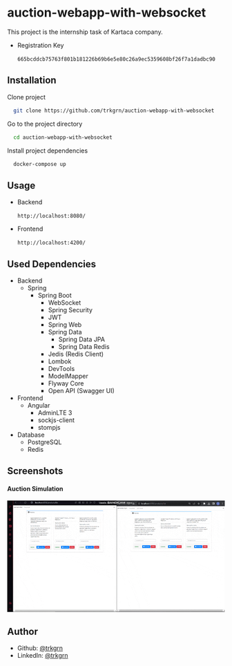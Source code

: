 
# auction-webapp-with-websocket
This project is the internship task of Kartaca company.

- Registration Key

  `665bcddcb75763f801b181226b69b6e5e80c26a9ec5359608bf26f7a1dadbc90`
## Installation

Clone project

```bash
  git clone https://github.com/trkgrn/auction-webapp-with-websocket
```

Go to the project directory

```bash
  cd auction-webapp-with-websocket
```

Install project dependencies

```bash
  docker-compose up
```



  
## Usage

- Backend

  `http://localhost:8080/`

- Frontend

  `http://localhost:4200/`

## Used Dependencies
* Backend
  * Spring
    * Spring Boot
        * WebSocket
        * Spring Security
        * JWT
        * Spring Web
        * Spring Data
            * Spring Data JPA
            * Spring Data Redis
        * Jedis (Redis Client)
        * Lombok
        * DevTools
        * ModelMapper
        * Flyway Core
        * Open API (Swagger UI)
* Frontend
  * Angular
    * AdminLTE 3
    * sockjs-client
    * stompjs
* Database
  * PostgreSQL
  * Redis
  
## Screenshots

#### Auction Simulation
![Live-Auction](https://raw.githubusercontent.com/trkgrn/auction-webapp-with-websocket/master/pics/live-auction.gif?token=GHSAT0AAAAAAB74I6GUOWAVMJ64QENUONCOZB2RFZQ)
  
## Author

* Github: [@trkgrn](https://github.com/trkgrn)
* LinkedIn: [@trkgrn](https://linkedin.com/in/trkgrn)
